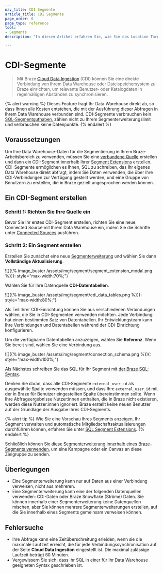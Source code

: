 ```yaml
---
nav_title: CDI Segmente
article_title: CDI Segmente
page_order: 0
page_type: reference
tool: 
- Segments
description: "In diesem Artikel erfahren Sie, wie Sie das Location Targeting einrichten, mit dem Sie Nutzer nach ihrem Standort segmentieren können."

---
```


# CDI-Segmente

> Mit Braze [Cloud Data Ingestion]({{site.baseurl}}/user_guide/data/cloud_ingestion/overview/) (CDI) können Sie eine direkte Verbindung von Ihrem Data Warehouse oder Dateispeichersystem zu Braze einrichten, um relevante Benutzer- oder Katalogdaten in regelmäßigen Abständen zu synchronisieren.

{% alert warning %}
Dieses Feature fragt Ihr Data Warehouse direkt ab, so dass Ihnen alle Kosten entstehen, die mit der Ausführung dieser Abfragen in Ihrem Data Warehouse verbunden sind. CDI-Segmente verbrauchen kein [SQL-Segmentguthaben]({{site.baseurl}}/user_guide/engagement_tools/segments/sql_segments/#monitoring-your-sql-segments-usage), zählen nicht zu Ihrem Segmenterweiterungslimit und verbrauchen keine Datenpunkte.
{% endalert %}

## Voraussetzungen

Um Ihre Data Warehouse-Daten für die Segmentierung in Ihrem Braze-Arbeitsbereich zu verwenden, müssen Sie eine [verbundene Quelle]({{site.baseurl}}/user_guide/data/cloud_ingestion/connected_sources/) erstellen und dann ein CDI-Segment innerhalb Ihrer [Segment Extensions]({{site.baseurl}}/user_guide/engagement_tools/segments/segment_extension/) erstellen. CDI-Segmente ermöglichen es Ihnen, SQL zu schreiben, das Ihr eigenes Data Warehouse direkt abfragt, indem Sie Daten verwenden, die über Ihre CDI-Verbindungen zur Verfügung gestellt werden, und eine Gruppe von Benutzern zu erstellen, die in Braze gezielt angesprochen werden können.

## Ein CDI-Segment erstellen

### Schritt 1: Richten Sie Ihre Quelle ein

Bevor Sie Ihr erstes CDI-Segment erstellen, richten Sie eine neue Connected Source mit Ihrem Data Warehouse ein, indem Sie die Schritte unter [Connected Sources]({{site.baseurl}}/user_guide/data/cloud_ingestion/connected_sources/) ausführen.

### Schritt 2: Ein Segment erstellen

Erstellen Sie zunächst eine neue [Segmenterweiterung]({{site.baseurl}}/user_guide/engagement_tools/segments/segment_extension/) und wählen Sie dann **Vollständige Aktualisierung**.

![]({% image_buster /assets/img/segment/segment_extension_modal.png %}){: style="max-width:70%;"}

Wählen Sie für Ihre Datenquelle **CDI-Datentabellen**.

![]({% image_buster /assets/img/segment/cdi_data_tables.png %}){: style="max-width:80%;"}

Als Teil Ihrer CDI-Einrichtung können Sie aus verschiedenen Verbindungen wählen, die Sie in CDI-Segmenten verwenden möchten. Jede Verbindung hat einen bestimmten Satz von Datentabellen. Ihr Entwicklungsteam kann Ihre Verbindungen und Datentabellen während der CDI-Einrichtung konfigurieren.

Um die verfügbaren Datentabellen anzuzeigen, wählen Sie **Referenz**. Wenn Sie bereit sind, wählen Sie eine Verbindung aus.

![]({% image_buster /assets/img/segment/connection_schema.png %}){: style="max-width:100%;"}

Als Nächstes schreiben Sie das SQL für Ihr Segment mit [der Braze SQL-Syntax]({{site.baseurl}}/user_guide/engagement_tools/segments/sql_segments/#writing-sql).

Denken Sie daran, dass alle CDI-Segmente `external_user_id` als ausgewählte Spalte verwenden müssen, und dass Ihre `external_user_id` mit der in Braze für Benutzer eingestellten Spalte übereinstimmen sollte. Wenn Ihre Abfrageergebnisse Nutzer:innen enthalten, die in Braze nicht existieren, werden diese Nutzer:innen ignoriert. Braze erstellt keine neuen Benutzer auf der Grundlage der Ausgabe Ihres CDI-Segments.

{% alert tip %}
Wie Sie eine Vorschau Ihres Segments anzeigen, Ihr Segment verwalten und automatische Mitgliedschaftsaktualisierungen durchführen können, erfahren Sie unter [SQL Segment Extensions]({{site.baseurl}}/user_guide/engagement_tools/segments/sql_segments/).
{% endalert %}

Schließlich können Sie [diese Segmenterweiterung innerhalb eines Braze-Segments verwenden]({{site.baseurl}}/user_guide/engagement_tools/segments/segment_extension/#step-5-use-your-extension-in-a-segment), um eine Kampagne oder ein Canvas an diese Zielgruppe zu senden.

## Überlegungen

- Eine Segmenterweiterung kann nur auf Daten aus einer Verbindung verweisen, nicht aus mehreren.    
- Eine Segmenterweiterung kann eine der folgenden Datenquellen verwenden: CDI-Daten oder Braze Snowflake (Ströme) Daten. Sie können innerhalb einer Segmenterweiterung keine Datenquellen mischen, aber Sie können mehrere Segmenterweiterungen erstellen, auf die Sie innerhalb eines Segments gemeinsam verweisen können.

## Fehlersuche

- Ihre Abfrage kann eine Zeitüberschreitung erleiden, wenn sie die maximale Laufzeit erreicht, die für jede Verbindungssynchronisation auf der Seite **Cloud Data Ingestion** eingestellt ist. Die maximal zulässige Laufzeit beträgt 60 Minuten.
- Vergewissern Sie sich, dass Ihr SQL in einer für Ihr Data Warehouse geeigneten Syntax geschrieben ist. 

